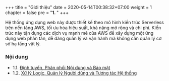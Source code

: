 +++
title = "Giới thiệu"
date = 2020-05-14T00:38:32+07:00
weight = 1
chapter = false
pre = "<b>1. </b>"
+++

Hệ thống ứng dụng web này được thiết kế theo mô hình kiến trúc Serverless trên nền tảng AWS, tối ưu hóa hiệu suất, khả năng mở rộng và chi phí. Kiến trúc này tận dụng các dịch vụ mạnh mẽ của AWS để xây dựng một ứng dụng web phân tán, dễ dàng quản lý và vận hành mà không cần quản lý cơ sở hạ tầng vật lý.

### Nội dung

- 1.1. [Định tuyến, Phân phối Nội dung và Bảo mật](1-introduction/1-frontend)
- 1.2. [Xử lý Logic, Quản lý Người dùng và Tương tác Hệ thống](1-introduction/2-system)
